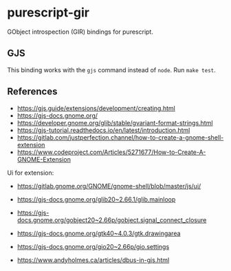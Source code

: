 # purescript-gir

GObject introspection (GIR) bindings for purescript.

## GJS

This binding works with the `gjs` command instead of `node`.
Run `make test`.

## References

- https://gjs.guide/extensions/development/creating.html
- https://gjs-docs.gnome.org/
- https://developer.gnome.org/glib/stable/gvariant-format-strings.html
- https://gjs-tutorial.readthedocs.io/en/latest/introduction.html
- https://gitlab.com/justperfection.channel/how-to-create-a-gnome-shell-extension
- https://www.codeproject.com/Articles/5271677/How-to-Create-A-GNOME-Extension

Ui for extension:
- https://gitlab.gnome.org/GNOME/gnome-shell/blob/master/js/ui/

- https://gjs-docs.gnome.org/glib20~2.66.1/glib.mainloop
- https://gjs-docs.gnome.org/gobject20~2.66p/gobject.signal_connect_closure
- https://gjs-docs.gnome.org/gtk40~4.0.3/gtk.drawingarea
- https://gjs-docs.gnome.org/gio20~2.66p/gio.settings
- https://www.andyholmes.ca/articles/dbus-in-gjs.html
